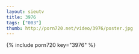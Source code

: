 ```yaml
--- 
layout: sieutv
title: 3976
tags: ["003"]
thumb: http://porn720.net/video/3976/poster.jpg
---
```

{% include porn720 key="3976" %} 
